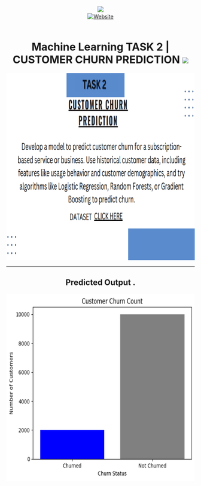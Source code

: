 <div id="header" align="center">
  <a href="https://www.codsoft.in/internships">
    <img src="https://github.com/user-attachments/assets/08ed2cbc-1be6-4690-a6c1-49a98a9787d6" width="100"/>
  </a><br>
    <a href="https://www.linkedin.com/posts/aayush-kantak_skillsbuild-elearning-entrylevelpositions-activity-7208417643400224769-xE3j?utm_source=share&utm_medium=member_android">
      <img src="https://img.shields.io/badge/Blog-blue?logo=dependabot" alt="Website"/>
  </a><br>
        <img src="https://komarev.com/ghpvc/?username=aysh01&style=flat-square&color=blue" alt=""/>
<h1>
  Machine Learning TASK 2 | CUSTOMER CHURN
PREDICTION
  <img src="https://media.giphy.com/media/hvRJCLFzcasrR4ia7z/giphy.gif" width="30px"/>
</h1>
    <div align="center">
  <img src="https://github.com/aysh01/CODSOFT-ML/blob/main/Level%202/Screenshot%202024-08-16%20163915.png" width="800" height="500"/></a><br>
      <hr>
      <h2>Predicted Output .</h2>
      <img src="https://github.com/aysh01/CODSOFT-ML/blob/main/Level%202/download.png" width="800" height="500"/>
</div>
</div>
